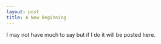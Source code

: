 ```yaml
---
layout: post
title: A New Beginning
---
```

I may not have much to say but if I do it will be posted here.
